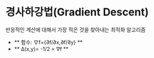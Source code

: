 # 경사하강법(Gradient Descent)
반응적인 계산에 대해서 가장 적은 것을 찾아내는 최적화 알고리즘

- ** 함수: ∇f={∂f/∂x,∂f/∂y} **
- ** ∆(x,y)= -1/2  ∝ ∇f  ** 